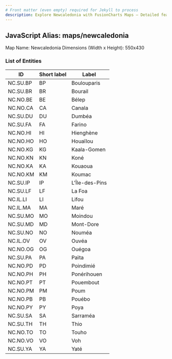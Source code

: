 ```yaml
---
# Front matter (even empty) required for Jekyll to process
description: Explore Newcaledonia with FusionCharts Maps – Detailed features for seamless integration. Try now & enhance your data visualization today! 
---
```


## JavaScript Alias: maps/newcaledonia

Map Name: Newcaledonia
Dimensions (Width x Height): 550x430





### List of Entities

ID | Short label | Label
---|---|---|
NC.SU.BP|BP|Boulouparis
NC.SU.BR|BR|Bourail
NC.NO.BE|BE|Bélep
NC.NO.CA|CA|Canala
NC.SU.DU|DU|Dumbéa
NC.SU.FA|FA|Farino
NC.NO.HI|HI|Hienghène
NC.NO.HO|HO|Houaïlou
NC.NO.KG|KG|Kaala-Gomen
NC.NO.KN|KN|Koné
NC.NO.KA|KA|Kouaoua
NC.NO.KM|KM|Koumac
NC.SU.IP|IP|L'Île-des-Pins
NC.SU.LF|LF|La Foa
NC.IL.LI|LI|Lifou
NC.IL.MA|MA|Maré
NC.SU.MO|MO|Moindou
NC.SU.MD|MD|Mont-Dore
NC.SU.NO|NO|Nouméa
NC.IL.OV|OV|Ouvéa
NC.NO.OG|OG|Ouégoa
NC.SU.PA|PA|Païta
NC.NO.PD|PD|Poindimié
NC.NO.PH|PH|Ponérihouen
NC.NO.PT|PT|Pouembout
NC.NO.PM|PM|Poum
NC.NO.PB|PB|Pouébo
NC.NO.PY|PY|Poya
NC.SU.SA|SA|Sarraméa
NC.SU.TH|TH|Thio
NC.NO.TO|TO|Touho
NC.NO.VO|VO|Voh
NC.SU.YA|YA|Yaté

